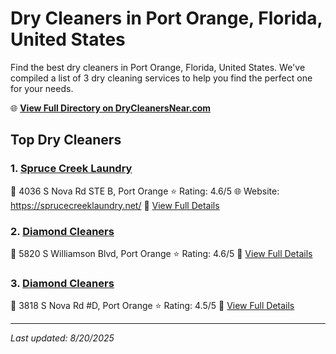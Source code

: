 # Dry Cleaners in Port Orange, Florida, United States

Find the best dry cleaners in Port Orange, Florida, United States. We've compiled a list of 3 dry cleaning services to help you find the perfect one for your needs.

🌐 **[View Full Directory on DryCleanersNear.com](https://drycleanersnear.com/city/US/Florida/Port%20Orange)**

## Top Dry Cleaners

### 1. [Spruce Creek Laundry](https://drycleanersnear.com/dryCleaner/6885884daef64230e206af94/spruce-creek-laundry)
📍 4036 S Nova Rd STE B, Port Orange
⭐ Rating: 4.6/5
🌐 Website: https://sprucecreeklaundry.net/
🔗 [View Full Details](https://drycleanersnear.com/dryCleaner/6885884daef64230e206af94/spruce-creek-laundry)

### 2. [Diamond Cleaners](https://drycleanersnear.com/dryCleaner/688588b3aef64230e206b2aa/diamond-cleaners)
📍 5820 S Williamson Blvd, Port Orange
⭐ Rating: 4.6/5
🔗 [View Full Details](https://drycleanersnear.com/dryCleaner/688588b3aef64230e206b2aa/diamond-cleaners)

### 3. [Diamond Cleaners](https://drycleanersnear.com/dryCleaner/688588bcaef64230e206b2e8/diamond-cleaners)
📍 3818 S Nova Rd #D, Port Orange
⭐ Rating: 4.5/5
🔗 [View Full Details](https://drycleanersnear.com/dryCleaner/688588bcaef64230e206b2e8/diamond-cleaners)


---

*Last updated: 8/20/2025*
